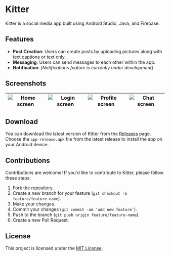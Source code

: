 # Kitter

Kitter is a social media app built using Android Studio, Java, and Firebase.

## Features

- **Post Creation**: Users can create posts by uploading pictures along with text captions or text only.
- **Messaging**: Users can send messages to each other within the app.
- **Notification**: *[Notifications feature is currently under development]*

## Screenshots

| ![Home screen](https://user-images.githubusercontent.com/89834788/216838136-9ac102c3-8a4a-485e-8239-ca40a070b25c.png) | ![Login screen](https://user-images.githubusercontent.com/89834788/216838148-34627d9a-c019-4368-b46e-c3b08f661dbd.png) | ![Profile screen](https://user-images.githubusercontent.com/89834788/216838163-2ec42e32-e19f-42e1-9618-e955bddae705.png) | ![Chat screen](https://user-images.githubusercontent.com/89834788/216838913-37d8dc68-38d9-4bc5-ae4f-49083201859f.png) |
|---|---|---|---|

## Download

You can download the latest version of Kitter from the [Releases](https://github.com/Jam-Burger/Kitter/releases) page. Choose the `app-release.apk` file from the latest release to install the app on your Android device.

## Contributions

Contributions are welcome! If you'd like to contribute to Kitter, please follow these steps:

1. Fork the repository.
2. Create a new branch for your feature (`git checkout -b feature/feature-name`).
3. Make your changes.
4. Commit your changes (`git commit -am 'add new feature'`).
5. Push to the branch (`git push origin feature/feature-name`).
6. Create a new Pull Request.

## License

This project is licensed under the [MIT License](LICENCE).